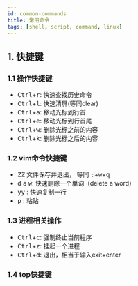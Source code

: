 ```yaml
---
id: common-commands
title: 常用命令
tags: [shell, script, command, linux]
---
```


## 1. 快捷键
### 1.1 操作快捷键
- <kbd>Ctrl</kbd>+<kbd>r</kbd>: 快速查找历史命令
- <kbd>Ctrl</kbd>+<kbd>l</kbd>: 快速清屏(等同clear)
- <kbd>Ctrl</kbd>+<kbd>a</kbd>: 移动光标到行首
- <kbd>Ctrl</kbd>+<kbd>e</kbd>: 移动光标到行首尾
- <kbd>Ctrl</kbd>+<kbd>w</kbd>: 删除光标之前的内容
- <kbd>Ctrl</kbd>+<kbd>k</kbd>: 删除光标之后的内容

### 1.2 vim命令快捷键
- <kbd>ZZ</kbd> 文件保存并退出， 等同 <kbd>:</kbd>+<kbd>w</kbd>+<kbd>q</kbd>
- <kbd>d</kbd> <kbd>a</kbd> <kbd>w</kbd>: 快速删除一个单词（delete a word）
- <kbd>yy</kbd> : 快速复制一行
- <kbd>p</kbd> : 粘贴

### 1.3 进程相关操作
- <kbd>Ctrl</kbd>+<kbd>c</kbd>: 强制终止当前程序
- <kbd>Ctrl</kbd>+<kbd>z</kbd>: 挂起一个进程
- <kbd>Ctrl</kbd>+<kbd>d</kbd>: 退出，相当于输入exit+enter

### 1.4 top快捷键